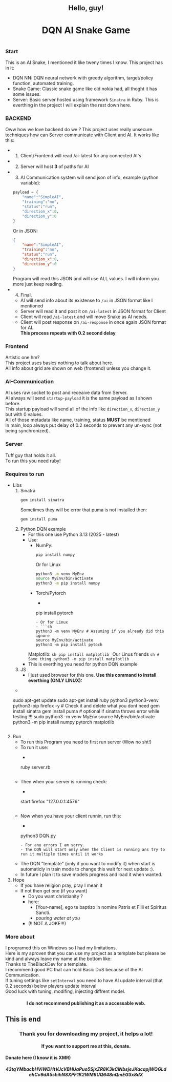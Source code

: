 <a id="readme-top"></a>

<br />
<div align="center">
  <h2 align="center">Hello, guy!</h2>
  <h1 align="center">DQN AI Snake Game<h1>
</div>

### Start
This is an AI Snake, I mentioned it like tweny times I know.
This project has in it:
* DQN NN:
    DQN neural network with greedy algorithm, target/policy function, automated training.
* Snake Game:
    Classic snake game like old nokia had, all thoght it has some issues.
* Server:
    Basic server hosted using framework `Sinatra` in Ruby.
This is everthing in the project I will explain the rest down here.

### BACKEND
Oww how we love backend do we ?
This project uses really unsecure techniques how can Server communicate with Client and AI.
It works like this:
* 1. Client/Frontend will read /ai-latest for any connected AI's 
* 2. Server will host <strong>3</strong> of paths for AI
* 3. AI Communication system will send json of info, example (python variable):
    ```python
    payload = {
        "name":"SimpleAI",
        "training":"no",
        "status":"run",
        "direction_x":0,
        "direction_y":0
    }
    ```
    Or in JSON:
    ```json
    {
        "name":"SimpleAI",
        "training":"no",
        "status":"run",
        "direction_x":0,
        "direction_y":0
    }
    ```
    Program will read this JSON and will use ALL values.
    I will inform you more just keep reading.
* 4. Final.
    - AI will send info about its existense to `/ai` in JSON format like I mentioned
    - Server will read it and post it on `/ai-latest` in JSON format for Client
    - Client will read `/ai-latest` and will move Snake as AI needs.
    - Client will post response on `/ai-response` in once again JSON format for AI.<br>
    <strong>This process repeats with 0.2 second delay</strong>

### Frontend
Artistic one hm?<br>
This project uses basics nothing to talk about here.<br>
All info about grid are shown on web (frontend) unless you change it.<br>

### AI-Communication
AI uses raw socket to post and receaive data from Server.<br>
AI always will send `startup-payload` it is the same payload as I shown before.<br>
This startup payload will send all of the info like `direction_x`, `direction_y` but with 0 values.<br>
All of those metadata like name, training, status <strong>MUST</strong> be mentioned<br>
In main_loop always put delay of 0.2 seconds to prevent any un-sync (not being synchronized).

### Server
Tuff guy that holds it all.<br>
To run this you need ruby!

### Requires to run
* Libs
    1. Sinatra
        ```sh
        gem install sinatra
        ```
        Sometimes they will be error that puma is not installed then:
        ```sh
        gem install puma
        ```
    2. Python DQN example
        - For this one use Python 3.13 (2025 - latest)
        - Use:
            - NumPy:
                ```sh 
                pip install numpy 
                ```
                Or for Linux
                ```sh 
                python3 -m venv MyEnv
                source MyEnv/bin/activate 
                python3 -m pip install numpy 
                ```
            - Torch/Pytorch
                - ```sh
                pip install pytorch
                ```
                - Or for Linux
                - ```sh
                python3 -m venv MyEnv # Assuming if you already did this ignore
                source MyEnv/bin/activate
                python3 -m pip install pytoch
                ```
            Matplotlib:
                ```sh
                pip install matplotlib
                ```
                Our Linus friends
                ```sh
                # Same thing
                python3 -m pip install matplotlib
                ```
        - This is everthing you need for python DQN example 
    3. JS
        - I just used browser for this one.
    <strong>Use this command to install everthing (ONLY LINUX):</strong>
    - ```sh
    sudo apt-get update
    sudo apt-get install ruby python3 python3-venv python3-pip firefox -y # Check it and delete what you dont need
    gem install sinatra 
    gem install puma # optional if sinatra throws error while testing !!!
    sudo python3 -m venv MyEnv
    source MyEnv/bin/activate
    python3 -m pip install numpy pytorch matplotlib
    ```
2. Run
    - To run this Program you need to first run server (Wow no sht!)
    - To run it use:
        - ```sh
        ruby server.rb
        ```
    - Then when your server is running check:
        - ```sh
        start firefox "127.0.0.1:4576"
        ```
    - Now when you have your client runnin, run this:
        - ```sh
        python3 DQN.py
        ```
        - For any errors I am sorry.
        - The DQN will start only when the Client is running ans try to run it multiple times until it works
    - The DQN "template" (only if you want to modify it) when start is automaticly in train mode to change this wait for next update :).
    - In future I plan it to save models progress and load it when wanted.
3. Hope
    - If you have religion pray, pray I mean it
    - If not then get one (if you want)
        - Do you want christianity ?
        - here:
            - [Your-name], ego te baptizo in nomine Patris et Filii et Spiritus Sancti.
            - *pouring water at you*
        - (!!!NOT A JOKE!!!)

### More about
I programed this on Windows so I had my limitations.<br>
Here is my aproven that you can use my project as a template but please be kind and always leave my name at the bottom like:<br>
    Thanks to TheBlackDev for a template.<br>
I recommend good PC that can hold Basic DoS because of the AI Communication.<br>
If tuning settings like `setInterval` you need to have AI update interval (that 0.2 seconds) below players update interval<br>
Good luck with tuning, modifing, injecting diffrent model.<br>
<h4 align="center">I do not recommend publishing it as a accessable web.</h3>

## This is end
<h3 align="center">Thank you for downloading my project, it helps a lot!</h3>
<h4 align="center">If you want to support me at this, donate.</h4>
<strong align="center">Donate here (I know it is XMR)</strong>
<h5 align="center">43tqYMbacbHViWDHtVJcVBHUaPuo5SjxZR8K3kCiNbsjeJKacapjWQGLdehCv9dA5shihNSXPF1K2WM9UQ648nQmEG3x8dX</h5>

